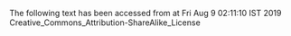 The following text has been accessed from at Fri Aug 9 02:11:10 IST 2019
Creative_Commons_Attribution-ShareAlike_License
